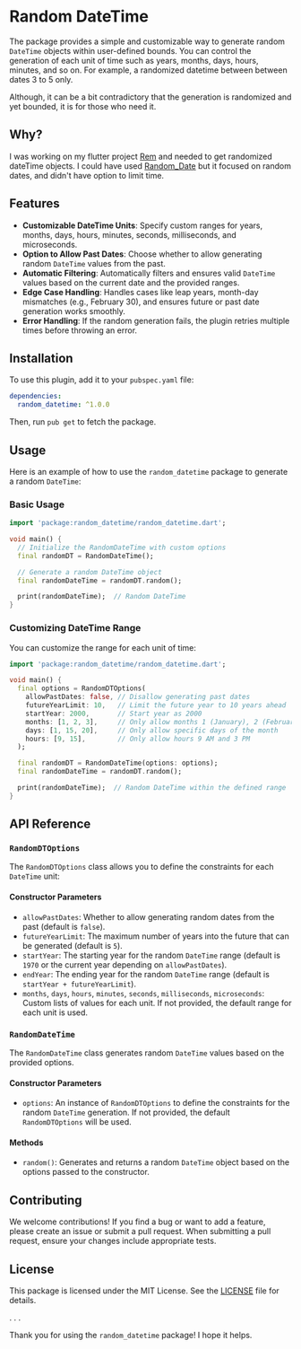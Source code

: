 # Random DateTime

The package provides a simple and customizable way to generate random `DateTime` objects within user-defined bounds. You can control the generation of each unit of time such as years, months, days, hours, minutes, and so on. For example, a randomized datetime between between dates 3 to 5 only.

Although, it can be a bit contradictory that the generation is randomized and yet bounded, it is for those who need it.

## Why?

I was working on my flutter project [Rem](https://github.com/ThisIsSidam/rem-reminds-you) and needed to get randomized dateTime objects. I could have used [Random_Date](https://pub.dev/packages/random_date) but it focused on random dates, and didn't have option to limit time.

## Features

- **Customizable DateTime Units**: Specify custom ranges for years, months, days, hours, minutes, seconds, milliseconds, and microseconds.
- **Option to Allow Past Dates**: Choose whether to allow generating random `DateTime` values from the past.
- **Automatic Filtering**: Automatically filters and ensures valid `DateTime` values based on the current date and the provided ranges.
- **Edge Case Handling**: Handles cases like leap years, month-day mismatches (e.g., February 30), and ensures future or past date generation works smoothly.
- **Error Handling**: If the random generation fails, the plugin retries multiple times before throwing an error.

## Installation

To use this plugin, add it to your `pubspec.yaml` file:

```yaml
dependencies:
  random_datetime: ^1.0.0
```

Then, run `pub get` to fetch the package.

## Usage

Here is an example of how to use the `random_datetime` package to generate a random `DateTime`:

### Basic Usage

```dart
import 'package:random_datetime/random_datetime.dart';

void main() {
  // Initialize the RandomDateTime with custom options
  final randomDT = RandomDateTime();

  // Generate a random DateTime object
  final randomDateTime = randomDT.random();

  print(randomDateTime);  // Random DateTime
}
```

### Customizing DateTime Range

You can customize the range for each unit of time:

```dart
import 'package:random_datetime/random_datetime.dart';

void main() {
  final options = RandomDTOptions(
    allowPastDates: false, // Disallow generating past dates
    futureYearLimit: 10,   // Limit the future year to 10 years ahead
    startYear: 2000,       // Start year as 2000
    months: [1, 2, 3],     // Only allow months 1 (January), 2 (February), and 3 (March)
    days: [1, 15, 20],     // Only allow specific days of the month
    hours: [9, 15],        // Only allow hours 9 AM and 3 PM
  );

  final randomDT = RandomDateTime(options: options);
  final randomDateTime = randomDT.random();

  print(randomDateTime);  // Random DateTime within the defined range
}
```

## API Reference

### `RandomDTOptions`

The `RandomDTOptions` class allows you to define the constraints for each `DateTime` unit:

#### Constructor Parameters

- `allowPastDates`: Whether to allow generating random dates from the past (default is `false`).
- `futureYearLimit`: The maximum number of years into the future that can be generated (default is `5`).
- `startYear`: The starting year for the random `DateTime` range (default is `1970` or the current year depending on `allowPastDates`).
- `endYear`: The ending year for the random `DateTime` range (default is `startYear + futureYearLimit`).
- `months`, `days`, `hours`, `minutes`, `seconds`, `milliseconds`, `microseconds`: Custom lists of values for each unit. If not provided, the default range for each unit is used.

### `RandomDateTime`

The `RandomDateTime` class generates random `DateTime` values based on the provided options.

#### Constructor Parameters

- `options`: An instance of `RandomDTOptions` to define the constraints for the random `DateTime` generation. If not provided, the default `RandomDTOptions` will be used.

#### Methods

- `random()`: Generates and returns a random `DateTime` object based on the options passed to the constructor.

## Contributing

We welcome contributions! If you find a bug or want to add a feature, please create an issue or submit a pull request. When submitting a pull request, ensure your changes include appropriate tests.

## License

This package is licensed under the MIT License. See the [LICENSE](LICENSE) file for details.

.
.
.

Thank you for using the `random_datetime` package! I hope it helps.
